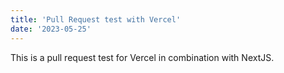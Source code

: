 ```yaml
---
title: 'Pull Request test with Vercel'
date: '2023-05-25'
---
```


This is a pull request test for Vercel in combination with NextJS.